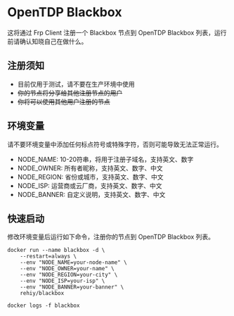 # OpenTDP Blackbox

这将通过 Frp Client 注册一个 Blackbox 节点到 OpenTDP Blackbox 列表，运行前请确认知晓自己在做什么。

## 注册须知

- 目前仅用于测试，请不要在生产环境中使用
- ~~你的节点将分享给其他注册节点的用户~~
- ~~你将可以使用其他用户注册的节点~~

## 环境变量

请不要环境变量中添加任何标点符号或特殊字符，否则可能导致无法正常运行。

- NODE_NAME: 10-20符串，将用于注册子域名，支持英文、数字
- NODE_OWNER: 所有者昵称，支持英文、数字、中文
- NODE_REGION: 省份或城市，支持英文、数字、中文
- NODE_ISP: 运营商或云厂商，支持英文、数字、中文
- NODE_BANNER: 自定义说明，支持英文、数字、中文

## 快速启动

修改环境变量后运行如下命令，注册你的节点到 OpenTDP Blackbox 列表。

```shell
docker run --name blackbox -d \
    --restart=always \
    --env "NODE_NAME=your-node-name" \
    --env "NODE_OWNER=your-name" \
    --env "NODE_REGION=your-city" \
    --env "NODE_ISP=your-isp" \
    --env "NODE_BANNER=your-banner" \
    rehiy/blackbox

docker logs -f blackbox
```
